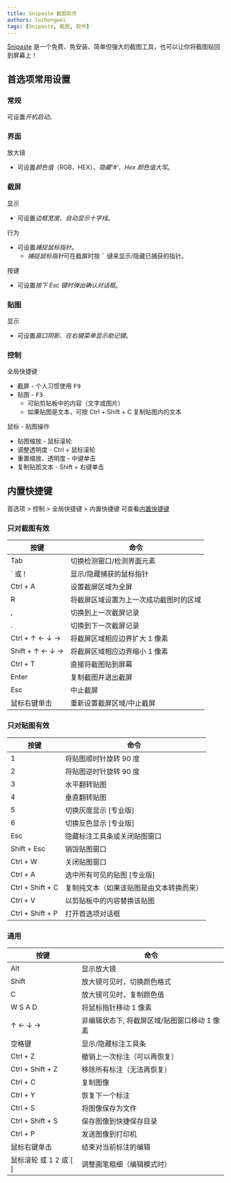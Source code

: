 ```yaml
---
title: Snipaste 截图软件
authors: luzhongwei
tags: [Snipaste, 截图, 软件]
---
```


[Snipaste](https://zh.snipaste.com/) 是一个免费、免安装、简单但强大的截图工具，也可以让你将截图贴回到屏幕上！

<!--truncate-->

## 首选项常用设置

### 常规

可设置*开机启动*。

### 界面

放大镜

- 可设置*颜色值*（RGB、HEX）、_隐藏'#'_、_Hex 颜色值大写_。

### 截屏

显示

- 可设置*边框宽度*、_自动显示十字线_。

行为

- 可设置*捕捉鼠标指针*。
  - *捕捉鼠标指针*可在截屏时按 <kbd>`</kbd> 键来显示/隐藏已捕获的指针。

按键

- 可设置*按下 Esc 键时弹出确认对话框*。

### 贴图

显示

- 可设置*窗口阴影*、_在右键菜单显示助记键_。

### 控制

全局快捷键

- 截屏 - 个人习惯使用 <kbd>F9</kbd>
- 贴图 - <kbd>F3</kbd>
  - 可贴剪贴板中的内容（文字或图片）
  - 如果贴图是文本，可按 Ctrl + Shift + C 复制贴图内的文本

鼠标 - 贴图操作

- 贴图缩放 - 鼠标滚轮
- 调整透明度 - Ctrl + 鼠标滚轮
- 重置缩放、透明度 - 中键单击
- 复制贴图文本 - Shift + 右键单击

## 内置快捷键

首选项 > 控制 > 全局快捷键 > 内置快捷键 可查看[内置快捷键](https://docs.snipaste.com/zh-cn/key-bindings)

### 只对截图有效

| 按键            | 命令                                   |
| --------------- | -------------------------------------- |
| Tab             | 切换检测窗口/检测界面元素              |
| ` 或 !          | 显示/隐藏捕获的鼠标指针                |
| Ctrl + A        | 设置截屏区域为全屏                     |
| R               | 将截屏区域设置为上一次成功截图时的区域 |
| ,               | 切换到上一次截屏记录                   |
| .               | 切换到下一次截屏记录                   |
| Ctrl + ↑ ← ↓ →  | 将截屏区域相应边界扩大 1 像素          |
| Shift + ↑ ← ↓ → | 将截屏区域相应边界缩小 1 像素          |
| Ctrl + T        | 直接将截图贴到屏幕                     |
| Enter           | 复制截图并退出截屏                     |
| Esc             | 中止截屏                               |
| 鼠标右键单击    | 重新设置截屏区域/中止截屏              |

### 只对贴图有效

| 按键             | 命令                                     |
| ---------------- | ---------------------------------------- |
| 1                | 将贴图顺时针旋转 90 度                   |
| 2                | 将贴图逆时针旋转 90 度                   |
| 3                | 水平翻转贴图                             |
| 4                | 垂直翻转贴图                             |
| 5                | 切换灰度显示 [专业版]                    |
| 6                | 切换反色显示 [专业版]                    |
| Esc              | 隐藏标注工具条或关闭贴图窗口             |
| Shift + Esc      | 销毁贴图窗口                             |
| Ctrl + W         | 关闭贴图窗口                             |
| Ctrl + A         | 选中所有可见的贴图 [专业版]              |
| Ctrl + Shift + C | 复制纯文本（如果该贴图是由文本转换而来） |
| Ctrl + V         | 以剪贴板中的内容替换该贴图               |
| Ctrl + Shift + P | 打开首选项对话框                         |

### 通用

| 按键                   | 命令                                         |
| ---------------------- | -------------------------------------------- |
| Alt                    | 显示放大镜                                   |
| Shift                  | 放大镜可见时，切换颜色格式                   |
| C                      | 放大镜可见时，复制颜色值                     |
| W S A D                | 将鼠标指针移动 1 像素                        |
| ↑ ← ↓ →                | 非编辑状态下, 将截屏区域/贴图窗口移动 1 像素 |
| 空格键                 | 显示/隐藏标注工具条                          |
| Ctrl + Z               | 撤销上一次标注（可以再恢复）                 |
| Ctrl + Shift + Z       | 移除所有标注（无法再恢复）                   |
| Ctrl + C               | 复制图像                                     |
| Ctrl + Y               | 恢复下一个标注                               |
| Ctrl + S               | 将图像保存为文件                             |
| Ctrl + Shift + S       | 保存图像到快捷保存目录                       |
| Ctrl + P               | 发送图像到打印机                             |
| 鼠标右键单击           | 结束对当前标注的编辑                         |
| 鼠标滚轮 或 1 2 或 [ ] | 调整画笔粗细（编辑模式时）                   |
